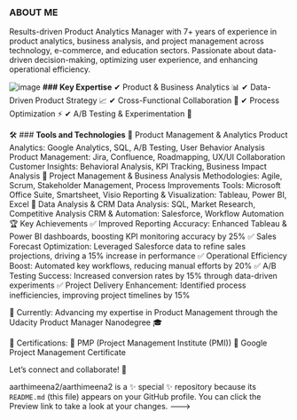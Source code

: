 ### ABOUT ME
Results-driven Product Analytics Manager with 7+ years of experience in product analytics, business analysis, and project management across technology, e-commerce, and education sectors. Passionate about data-driven decision-making, optimizing user experience, and enhancing operational efficiency.

![image](https://github.com/user-attachments/assets/cd5ad38a-e7f0-4965-b577-fbeaf75cd2dc) **### Key Expertise**
 ✔ Product & Business Analytics 📊
✔ Data-Driven Product Strategy 📈
✔ Cross-Functional Collaboration 🤝
✔ Process Optimization ⚡
✔ A/B Testing & Experimentation 🔬

🛠️ ### **Tools and Technologies**
📌 Product Management & Analytics
Product Analytics: Google Analytics, SQL, A/B Testing, User Behavior Analysis
Product Management: Jira, Confluence, Roadmapping, UX/UI Collaboration
Customer Insights: Behavioral Analysis, KPI Tracking, Business Impact Analysis
📌 Project Management & Business Analysis
Methodologies: Agile, Scrum, Stakeholder Management, Process Improvements
Tools: Microsoft Office Suite, Smartsheet, Visio
Reporting & Visualization: Tableau, Power BI, Excel
📌 Data Analysis & CRM
Data Analysis: SQL, Market Research, Competitive Analysis
CRM & Automation: Salesforce, Workflow Automation
🏆 Key Achievements
✅ Improved Reporting Accuracy: Enhanced Tableau & Power BI dashboards, boosting KPI monitoring accuracy by 25%
✅ Sales Forecast Optimization: Leveraged Salesforce data to refine sales projections, driving a 15% increase in performance
✅ Operational Efficiency Boost: Automated key workflows, reducing manual efforts by 20%
✅ A/B Testing Success: Increased conversion rates by 15% through data-driven experiments
✅ Project Delivery Enhancement: Identified process inefficiencies, improving project timelines by 15%

🎯 Currently: Advancing my expertise in Product Management through the Udacity Product Manager Nanodegree 🎓

📌 Certifications:
🔹 PMP (Project Management Institute (PMI))
🔹 Google Project Management Certificate

Let’s connect and collaborate! 🚀


aarthimeena2/aarthimeena2 is a ✨ special ✨ repository because its `README.md` (this file) appears on your GitHub profile.
You can click the Preview link to take a look at your changes.
--->
